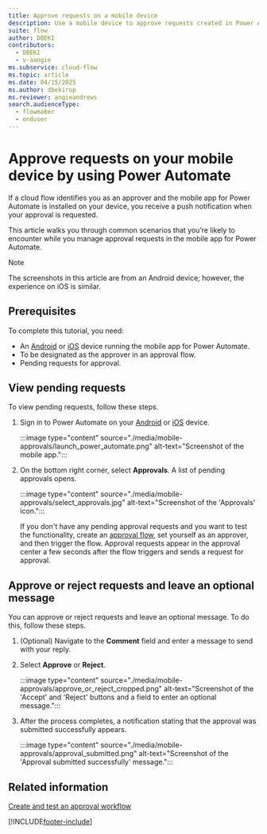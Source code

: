 ```yaml
---
title: Approve requests on a mobile device
description: Use a mobile device to approve requests created in Power Automate.
suite: flow
author: DBEKI
contributors:
  - DBEKI
  - v-aangie
ms.subservice: cloud-flow
ms.topic: article
ms.date: 04/15/2025
ms.author: dbekirop
ms.reviewer: angieandrews
search.audienceType: 
  - flowmaker
  - enduser
---
```

# Approve requests on your mobile device by using Power Automate

If a cloud flow identifies you as an approver and the mobile app for Power Automate is installed on your device, you receive a push notification when your approval is requested.

This article walks you through common scenarios that you’re likely to encounter while you manage approval requests in the mobile app for Power Automate.

> [!NOTE]
> The screenshots in this article are from an Android device; however, the experience on iOS is similar.

## Prerequisites

To complete this tutorial, you need:

* An [Android](https://aka.ms/flowmobiledocsandroid) or [iOS](https://aka.ms/flowmobiledocsios) device running the mobile app for Power Automate.
* To be designated as the approver in an approval flow.
* Pending requests for approval.

## View pending requests

To view pending requests, follow these steps.

1. Sign in to Power Automate on your [Android](https://aka.ms/flowmobiledocsandroid) or [iOS](https://aka.ms/flowmobiledocsios) device.

    :::image type="content" source="./media/mobile-approvals/launch_power_automate.png" alt-text="Screenshot of the mobile app.":::

1. On the bottom right corner, select **Approvals**. A list of pending approvals opens.

    :::image type="content" source="./media/mobile-approvals/select_approvals.jpg" alt-text="Screenshot of the 'Approvals' icon.":::

    If you don't have any pending approval requests and you want to test the functionality, create an [approval flow](modern-approvals.md), set yourself as an approver, and then trigger the flow. Approval requests appear in the approval center a few seconds after the flow triggers and sends a request for approval.

## Approve or reject requests and leave an optional message

You can approve or reject requests and leave an optional message. To do this, follow these steps.

1. (Optional) Navigate to the **Comment** field and enter a message to send with your reply.
1. Select **Approve** or **Reject**.

    :::image type="content" source="./media/mobile-approvals/approve_or_reject_cropped.png" alt-text="Screenshot of the 'Accept' and 'Reject' buttons and a field to enter an optional message.":::

1. After the process completes, a notification stating that the approval was submitted successfully appears.

    :::image type="content" source="./media/mobile-approvals/approval_submitted.png" alt-text="Screenshot of the 'Approval submitted successfully' message.":::

## Related information

[Create and test an approval workflow](modern-approvals.md)

[!INCLUDE[footer-include](includes/footer-banner.md)]
